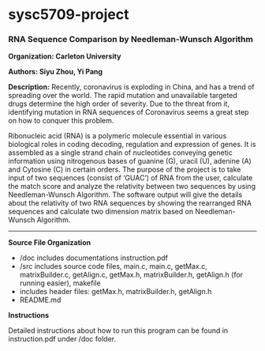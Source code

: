 # sysc5709-project
### RNA Sequence Comparison by Needleman-Wunsch Algorithm ###

**Organization: Carleton University**

**Authors: Siyu Zhou, Yi Pang**

**Description:**
Recently, coronavirus is exploding in China, and has a trend of spreading over the world. The rapid mutation and unavailable targeted drugs determine the high order of severity. Due to the threat from it, identifying mutation in RNA sequences of Coronavirus seems a great step on how to conquer this problem.

Ribonucleic acid (RNA) is a polymeric molecule essential in various biological roles in coding decoding, regulation and expression of genes. It is assembled as a single strand chain of nucleotides conveying genetic information using nitrogenous bases of guanine (G), uracil (U), adenine (A) and Cytosine (C) in certain orders.  The purpose of the project is to take input of two sequences (consist of ‘GUAC’) of RNA from the user, calculate the match score and analyze the relativity between two sequences by using Needleman-Wunsch Algorithm. The software output will give the details about the relativity of two RNA sequences by showing the rearranged RNA sequences and calculate two dimension matrix based on Needleman-Wunsch Algorithm.
****

**Source File Organization**

+ /doc includes documentations instruction.pdf
+ /src includes source code files, main.c, main.c, getMax.c, matrixBuilder.c, getAlign.c, getMax.h, matrixBuilder.h, getAlign.h (for running easier), makefile
+  includes header files: getMax.h, matrixBuilder.h, getAlign.h
+  README.md

**Instructions**

Detailed instructions about how to run this program can be found in instruction.pdf under /doc folder. 